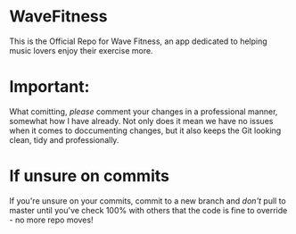 # WaveFitness
This is the Official Repo for Wave Fitness, an app dedicated to helping music lovers enjoy their exercise more.

# Important:
What comitting, *please* comment your changes in a professional manner, somewhat how I have already. Not only does it mean we have no issues when it comes to doccumenting changes, but it also keeps the Git looking clean, tidy and professionally.

# If unsure on commits
If you're unsure on your commits, commit to a new branch and *don't* pull to master until you've check 100% with others that the code is fine to override - no more repo moves!
